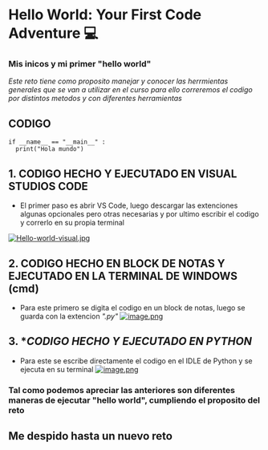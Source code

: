# Hello World: Your First Code Adventure 💻
### Mis inicos y mi primer "hello world"

*Este reto tiene como proposito manejar y conocer las herrmientas generales que se van a utilizar en el curso para ello correremos el codigo por distintos metodos y con diferentes herramientas*

## CODIGO

```
if __name__ == "__main__" :
  print("Hola mundo") 
```
  
  
## 1. **CODIGO HECHO Y EJECUTADO EN VISUAL STUDIOS CODE** 
   - El primer paso es abrir VS Code, luego descargar las extenciones algunas opcionales pero otras necesarias y por ultimo escribir el codigo y correrlo en su propia terminal
 
[![Hello-world-visual.jpg](https://i.postimg.cc/6QFbSgxW/Hello-world-visual.jpg)](https://postimg.cc/d7m9ZW0p)


## 2. **CODIGO HECHO EN BLOCK DE NOTAS Y EJECUTADO EN LA TERMINAL DE WINDOWS (cmd)** 
   - Para este primero se digita el codigo en un block de notas, luego se guarda con la extencion *".py"* 
[![image.png](https://i.postimg.cc/1zNQx5v4/image.png)](https://postimg.cc/sBy87ydR)
 


## 3. **CODIGO HECHO Y EJECUTADO EN PYTHON*
   - Para este se escribe directamente el codigo en el IDLE de Python y se ejecuta en su terminal
[![image.png](https://i.postimg.cc/zD20hSzZ/image.png)](https://postimg.cc/XXFfS5BQ)

### Tal como podemos apreciar las anteriores son diferentes maneras de ejecutar "hello world", cumpliendo el proposito del reto 
## Me despido hasta un nuevo reto 
